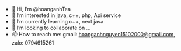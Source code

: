 - 👋 Hi, I’m @hoanganhTea
- 👀 I’m interested in java, c++, php, Api service
- 🌱 I’m currently learning c++, next java
- 💞️ I’m looking to collaborate on ...
- 📫 How to reach me: gmail: hoanganhnguyen15102000@gmail.com, zalo: 0794615261

<!---
hoanganhTea/hoanganhTea is a ✨ special ✨ repository because its `README.md` (this file) appears on your GitHub profile.
You can click the Preview link to take a look at your changes.
--->
